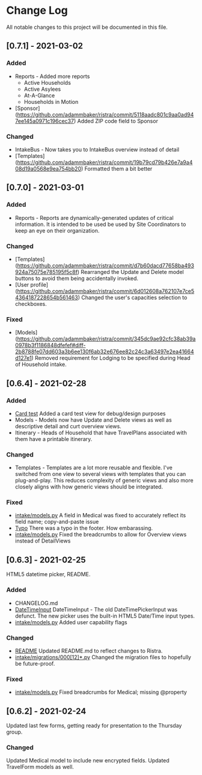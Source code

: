 
# Change Log
All notable changes to this project will be documented in this file.

## [0.7.1] - 2021-03-02

### Added
- Reports - Added more reports
  - Active Households
  - Active Asylees
  - At-A-Glance
  - Households in Motion
- [Sponsor] (https://github.com/adammbaker/ristra/commit/5118aadc801c9aa0ad947ee145a0971c196cec37)
  Added ZIP code field to Sponsor

### Changed
- IntakeBus -
  Now takes you to IntakeBus overview instead of detail
- [Templates] (https://github.com/adammbaker/ristra/commit/19b79cd79b426e7a9a408d19a0568e9ea754bb20)
  Formatted them a bit better

## [0.7.0] - 2021-03-01

### Added
- Reports - 
  Reports are dynamically-generated updates of critical information. It is intended to be used be used by Site Coordinators to keep an eye on their organization.
 
### Changed
- [Templates] (https://github.com/adammbaker/ristra/commit/d7b60dacd77658ba493924a75075e785195f5c8f)
  Rearranged the Update and Delete model buttons to avoid them being accidentally invoked.
- [User profile] (https://github.com/adammbaker/ristra/commit/6d012608a762107e7ce54364187228654b561463)
  Changed the user's capacities selection to checkboxes.

### Fixed
- [Models] (https://github.com/adammbaker/ristra/commit/345dc9ae92cfc38ab39a0978b3f1186848dfefef#diff-2b8788fe07dd603a3b6ee130f6ab32e676ee82c24c3a63497e2ea41664d127e1)
  Removed requirement for Lodging to be specified during Head of Household intake.
 
## [0.6.4] - 2021-02-28

### Added
- [Card test](https://github.com/adammbaker/ristra/commit/dbccee7c0458975a595281be29b4122963b3cde7#diff-100f5cc8a43b048b6d0b681a121803f37e4db8910d96e2704cb5dbe97d19a25f)
  Added a card test view for debug/design purposes
- Models - 
  Models now have Update and Delete views as well as descriptive detail and curt overview views.
- Itinerary - 
  Heads of Household that have TravelPlans associated with them have a printable itinerary.
 
### Changed
- Templates - 
  Templates are a lot more reusable and flexible. I've switched from one view to several views with templates that you can plug-and-play. This reduces complexity of generic views and also more closely aligns with how generic views should be integrated.

### Fixed
- [intake/models.py](https://github.com/adammbaker/ristra/commit/f007565b8b23e471c853834eb2690e6aae929518)
  A field in Medical was fixed to accurately reflect its field name; copy-and-paste issue
- [Typo](https://github.com/adammbaker/ristra/commit/dbccee7c0458975a595281be29b4122963b3cde7#diff-f216c3e9acfe834e1af705b9fae4e7fd9e1fd4a3d9710d952dd9596214379806)
  There was a typo in the footer. How embarassing.
- [intake/models.py](https://github.com/adammbaker/ristra/commit/dbccee7c0458975a595281be29b4122963b3cde7#diff-2b8788fe07dd603a3b6ee130f6ab32e676ee82c24c3a63497e2ea41664d127e1)
  Fixed the breadcrumbs to allow for Overview views instead of DetailViews
 
## [0.6.3] - 2021-02-25
HTML5 datetime picker, README.
 
### Added
- CHANGELOG.md
- [DateTimeInput](https://github.com/adammbaker/ristra/commit/a92a4181414df0e1bccb63d5c0b352d6d9109cd7#diff-13377425408f910e06076c111c2b3a4e9dc1e3e8d107713a6fd7434f674ff5a9)
  DateTimeInput - The old DateTimePickerInput was defunct. The new picker uses the built-in HTML5 Date/Time input types.
- [intake/models.py](https://github.com/adammbaker/ristra/commit/bac44c3f0f5799ad0ce100901a21c097c1c9f994)
  Added user capability flags
 
### Changed
- [README](https://github.com/adammbaker/ristra/commit/716e34f8615a7e588fb308f5fe47a372210a960a)
  Updated README.md to reflect changes to Ristra.
- [intake/migrations/000\[12\]*.py](https://github.com/adammbaker/ristra/commit/65f8f5e95f35b7257f42b512c95f6f42c39368ea)
  Changed the migration files to hopefully be future-proof.

### Fixed
- [intake/models.py](https://github.com/adammbaker/ristra/commit/6afc1bb408a4662d096a72350b154382d3089da3)
  Fixed breadcrumbs for Medical; missing @property
  
## [0.6.2] - 2021-02-24
  
Updated last few forms, getting ready for presentation to the Thursday group.
 
### Changed
Updated Medical model to include new encrypted fields. Updated TravelForm models as well.